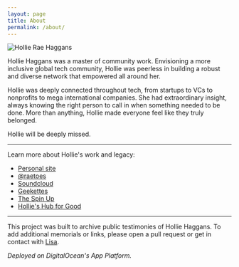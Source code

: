 ```yaml
---
layout: page
title: About
permalink: /about/
---
```


![Hollie Rae Haggans](../../images/hollie-haggans.jpg)

Hollie Haggans was a master of community work. Envisioning a more inclusive global tech community, Hollie was peerless in building a robust and diverse network that empowered all around her. 

Hollie was deeply connected throughout tech, from startups to VCs to nonprofits to mega international companies. She had extraordinary insight, always knowing the right person to call in when something needed to be done. More than anything, Hollie made everyone feel like they truly belonged.

Hollie will be deeply missed.

***

Learn more about Hollie's work and legacy:

* [Personal site](https://www.holliehaggans.com/)
* [@raetoes](https://twitter.com/raetoes)
* [Soundcloud](https://soundcloud.com/raerae13-1)
* [Geekettes](https://www.geekettes.io/)
* [The Spin Up](https://www.digitalocean.com/the-spin-up/)
* [Hollie's Hub for Good](https://www.digitalocean.com/community/pages/hollies-hub-for-good)

***

This project was built to archive public testimonies of Hollie Haggans. To add additional memorials or links, please open a pull request or get in contact with [Lisa](https://twitter.com/lisaironcutter).

_Deployed on DigitalOcean's App Platform._
